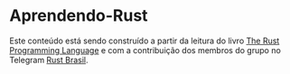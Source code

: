 # Aprendendo-Rust

Este conteúdo está sendo construído a partir da leitura do livro [The Rust Programming Language](https://doc.rust-lang.org/book/) e com a contribuição dos membros do grupo no Telegram [Rust Brasil](https://t.me/rustlangbr).